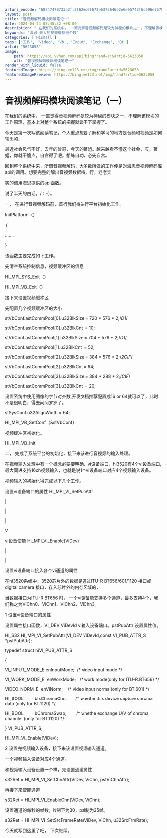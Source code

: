```yaml
---
arturl_encode: "68747470733a2f:2f626c6f672e6373646e2e6e65742f6c696e75787379737465:6d2f61727469636c652f64657461696c732f35363233303538"
layout: post
title: "音视频解码模块阅读笔记一"
date: 2024-04-24 08:45:32 +08:00
description: " 在我们的系统中， 一直觉得音视频解码是较为神秘的模块之一，不理解该模块的工作原理，基本上对整个系统"
keywords: "海思 最大的视频缓存池个数"
categories: ['Hismall']
tags: ['工作', 'Video', 'Vb', 'Input', 'Exchange', 'Bt']
artid: "5623058"
image:
    path: https://api.vvhan.com/api/bing?rand=sj&artid=5623058
    alt: "音视频解码模块阅读笔记一"
render_with_liquid: false
featuredImage: https://bing.ee123.net/img/rand?artid=5623058
featuredImagePreview: https://bing.ee123.net/img/rand?artid=5623058
---
```


# 音视频解码模块阅读笔记（一）

在我们的系统中， 一直觉得音视频解码是较为神秘的模块之一，不理解该模块的工作原理，基本上对整个系统的把握就谈不下掌握了。
  
今天是第一次写该阅读笔记，个人重点想要了解和学习的地方是音频和视频是如何输出的。
  
最近社会风气不好，去年的曾哥，今天的著姐。越来越看不懂这个社会，哎，著姐，你就干脆点，自宫得了吧。想练自功，必先自宫。
  
回到整个系统中来，所谓音视频解码，大多数所做的工作便是对海思音视频解码库api的调用。想要完整的解出音视频数据吗，行，老老实
  
实的调用海思提供的api函数。
  
说了半天的白话，/：-）。
  
  
  
一， 在进行音视频解码前，首行我们得进行平台初始化工作。
  
InitPlatform（）
  
｛
  
.......
  
｝
  
该函数主要完成如下工作。
  
先清空系统控制信息，视频缓冲区的信息
  
HI_MPI_SYS_Exit（）
  
HI_MPI_VB_Exit（）
  
  
接下来设置视频缓冲区
  
先配置几个视频缓冲区的大小
  
stVbConf.astCommPool[0].u32BlkSize = 720 * 576 * 2;/*D1*/
  
stVbConf.astCommPool[0].u32BlkCnt  = 10;
  
stVbConf.astCommPool[1].u32BlkSize = 704 * 576 * 2;/*D1*/
  
stVbConf.astCommPool[1].u32BlkCnt  = 52;
  
stVbConf.astCommPool[2].u32BlkSize = 384 * 576 * 2;/*2CIF*/
  
stVbConf.astCommPool[2].u32BlkCnt = 64;
  
stVbConf.astCommPool[3].u32BlkSize = 384 * 288 * 2;/*CIF*/
  
stVbConf.astCommPool[3].u32BlkCnt  = 20;
  
  
设置系统中使用图像的字节对齐数,开发文档推荐配置成16 or 64就可以了，此时不是很明白，得去问问罗罗了。
  
  
stSysConf.u32AlignWidth = 64;
  
HI_MPI_VB_SetConf（&stVbConf）
  
视频缓冲区初始化。
  
HI_MPI_VB_Init
  
  
二， 完成了系统平台的初始化，接下来该进行音视频的输入处理。
  
在视频输入处理中有一个概念必要要明确，vi设备端口，hi3520有4个vi设备端口,最大同进支持16ch视频输入，也就是说1个vi设备端口对应4个视频输入设备。
  
视频输入的初始化得完成以下几个工作。
  
  
设置vi设备端口的属性 HI_MPI_VI_SetPubAttr
  
|
  
|
  
|
  
V
  
vi设备使能 HI_MPI_VI_Enable(ViDev)
  
|
  
|
  
设置vi设备端口接入各个vi通道的属性
  
  
  
  
在hi3520系统中，3520芯片外的数据是通过ITU-R BT656/601/1120 接口或digital camera 接口，存入芯片外的内存区域的，
  
当数据接口为ITU-R BT656 时， 一个vi设备能支持多个通道，最多支持4个，我们称之为ViChn0、ViChn1、ViChn2、ViChn3。
  
  
1 设置vi设备端口的属性
  
  
设置属性接口函数，VI_DEV ViDevId vi输入设备端口。pstPubAttr 设置属性值。
  
  
HI_S32 HI_MPI_VI_SetPubAttr(VI_DEV ViDevId,const VI_PUB_ATTR_S *pstPubAttr);

typedef struct hiVI_PUB_ATTR_S
  
{
  
VI_INPUT_MODE_E enInputMode;  /* video input mode */
  
  
VI_WORK_MODE_E  enWorkMode;   /* work mode(only for ITU-R.BT656) */
  
VIDEO_NORM_E  enViNorm;    /* video input normal(only for BT.601) */
  
HI_BOOL         bIsChromaChn;       /* whethe this device capture chroma data (only for BT.1120) */
  
HI_BOOL         bChromaSwap;        /* whethe exchange U/V of chroma channle  (only for BT.1120) */
  
} VI_PUB_ATTR_S;
  
  
HI_MPI_VI_Enable(ViDev);
  
  
2 设置完视频输入设备，接下来该设置视频输入通道。
  
一个视频输入设备对应4个通道。
  
  
和视频输入设备设置一个样，先设置通道属性
  
s32Ret = HI_MPI_VI_SetChnAttr(ViDev, ViChn, pstViChnAttr);
  
再接下来使能通道
  
s32Ret = HI_MPI_VI_EnableChn(ViDev, ViChn);
  
设置通道的每秒的帧数，N制下为30，pal制为25帧。
  
s32Ret = HI_MPI_VI_SetSrcFrameRate(ViDev, ViChn, u32SrcFrmRate);
  
  
今天就写到这里了吧， 下次继续。